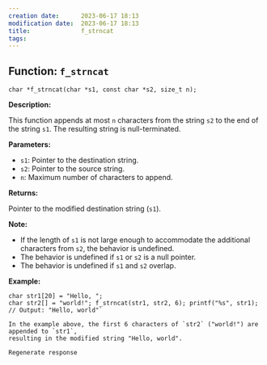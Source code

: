 ```yaml
---
creation date:		2023-06-17 18:13
modification date:	2023-06-17 18:13
title: 				f_strncat
tags:
---
```

## Function: `f_strncat`

`char *f_strncat(char *s1, const char *s2, size_t n);`

**Description:**

This function appends at most `n` characters from the string `s2` to the end of the string `s1`. The resulting string is null-terminated.

**Parameters:**

- `s1`: Pointer to the destination string.
- `s2`: Pointer to the source string.
- `n`: Maximum number of characters to append.

**Returns:**

Pointer to the modified destination string (`s1`).

**Note:**

- If the length of `s1` is not large enough to accommodate the additional characters from `s2`, the behavior is undefined.
- The behavior is undefined if `s1` or `s2` is a null pointer.
- The behavior is undefined if `s1` and `s2` overlap.

**Example:**
```
char str1[20] = "Hello, "; 
char str2[] = "world!"; f_strncat(str1, str2, 6); printf("%s", str1);  // Output: "Hello, world"`

In the example above, the first 6 characters of `str2` ("world!") are appended to `str1`, 
resulting in the modified string "Hello, world".

Regenerate response
```
